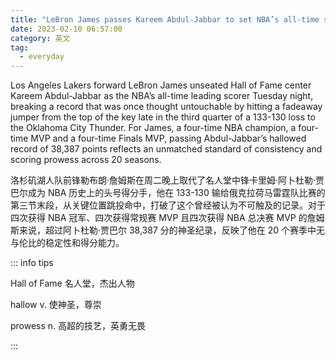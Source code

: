 ```yaml
---
title: "LeBron James passes Kareem Abdul-Jabbar to set NBA’s all-time scoring record"
date: 2023-02-10 06:57:00
category: 英文
tag:
  - everyday
---
```


Los Angeles Lakers forward LeBron James unseated Hall of Fame center Kareem Abdul-Jabbar as the NBA’s all-time leading scorer Tuesday night, breaking a record that was once thought untouchable by hitting a fadeaway jumper from the top of the key late in the third quarter of a 133-130 loss to the Oklahoma City Thunder. For James, a four-time NBA champion, a four-time MVP and a four-time Finals MVP, passing Abdul-Jabbar’s hallowed record of 38,387 points reflects an unmatched standard of consistency and scoring prowess across 20 seasons.

洛杉矶湖人队前锋勒布朗·詹姆斯在周二晚上取代了名人堂中锋卡里姆·阿卜杜勒·贾巴尔成为 NBA 历史上的头号得分手，他在 133-130 输给俄克拉荷马雷霆队比赛的第三节末段，从关键位置跳投命中，打破了这个曾经被认为不可触及的记录。对于四次获得 NBA 冠军、四次获得常规赛 MVP 且四次获得 NBA 总决赛 MVP 的詹姆斯来说，超过阿卜杜勒·贾巴尔 38,387 分的神圣纪录，反映了他在 20 个赛季中无与伦比的稳定性和得分能力。

::: info tips

Hall of Fame 名人堂，杰出人物

hallow v. 使神圣，尊崇

prowess n. 高超的技艺，英勇无畏

:::
